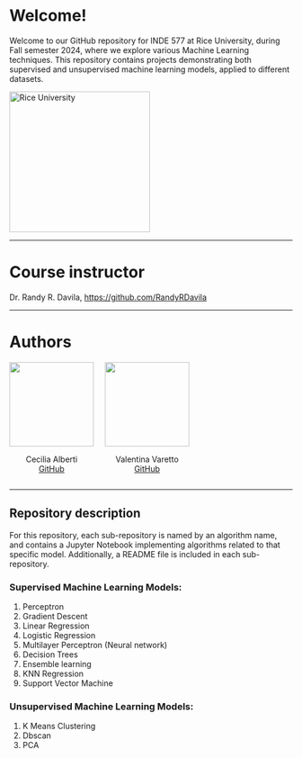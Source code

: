 # **Welcome!**

Welcome to our GitHub repository for INDE 577 at Rice University, during Fall semester 2024, where we explore various Machine Learning techniques. This repository contains projects demonstrating both supervised and unsupervised machine learning models, applied to different datasets. 

<img src="https://logos-world.net/wp-content/uploads/2023/08/Rice-University-Logo-500x281.png" alt="Rice University" width="250" />

---

# **Course instructor**
Dr. Randy R. Davila, https://github.com/RandyRDavila

---

# **Authors**
<div style="display: flex; align-items: center; gap: 20px;">
  <div style="text-align: center;">
    <img src="https://media.licdn.com/dms/image/v2/D4D03AQEa5c82VidCHQ/profile-displayphoto-shrink_800_800/profile-displayphoto-shrink_800_800/0/1708918201541?e=1738800000&v=beta&t=exEavAmyc-waQkAzrU_aAQuAd_7ircfGhVrcz1c11h4" width="150" />
    <p>Cecilia Alberti<br><a href="https://github.com/calbertiboms">GitHub</a></p>
  </div>
   <div style="text-align: center;">
    <img src="https://media.licdn.com/dms/image/v2/D4D03AQGsSFBdxDH5yA/profile-displayphoto-shrink_800_800/profile-displayphoto-shrink_800_800/0/1726877172417?e=1738800000&v=beta&t=dSXghDjjlBoe4l9o4ZqINT_M0ATxrwb2rjxGukHEfAE" width="150" />
    <p>Valentina Varetto<br><a href="https://github.com/vvaretto">GitHub</a></p>
  </div>
</div>

---

## **Repository description**
For this repository, each sub-repository is named by an algorithm name, and contains a Jupyter Notebook implementing algorithms related to that specific model. Additionally, a README file is included in each sub-repository.

### Supervised Machine Learning Models:
1. Perceptron
2. Gradient Descent
3. Linear Regression
4. Logistic Regression
6. Multilayer Perceptron (Neural network)
7. Decision Trees
8. Ensemble learning
9. KNN Regression
10. Support Vector Machine
### Unsupervised Machine Learning Models: 
1. K Means Clustering
2. Dbscan
3. PCA


